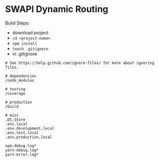 # SWAPI Dynamic Routing

Build Steps:
- download project
- `cd <project-name>`
- `npm install`
- `touch .gitignore`
- in .gitignore

```
# See https://help.github.com/ignore-files/ for more about ignoring files.

# dependencies
/node_modules

# testing
/coverage

# production
/build

# misc
.DS_Store
.env.local
.env.development.local
.env.test.local
.env.production.local

npm-debug.log*
yarn-debug.log*
yarn-error.log*
```
